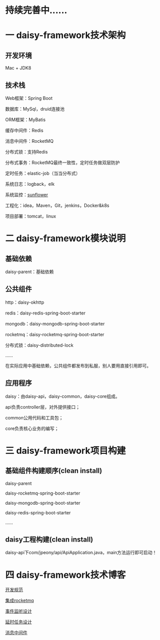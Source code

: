 # 持续完善中......

# 一 daisy-framework技术架构

## 开发环境

Mac + JDK8

## 技术栈

Web框架：Spring Boot

数据库：MySql，druid连接池

ORM框架：MyBatis

缓存中间件：Redis

消息中间件：RocketMQ

分布式锁：支持Redis

分布式事务：RocketMQ最终一致性，定时任务做双层防护

定时任务：elastic-job（当当分布式）

系统日志：logback，elk

系统监控：[sunflower](https://github.com/jchry/sunflower)

工程化：idea，Maven，Git，jenkins，Docker&k8s

项目部署：tomcat，linux

# 二 daisy-framework模块说明

## 基础依赖

daisy-parent：基础依赖

## 公共组件

http：daisy-okhttp

redis：daisy-redis-spring-boot-starter

mongodb：daisy-mongodb-spring-boot-starter

rocketmq：daisy-rocketmq-spring-boot-starter

分布式锁：daisy-distributed-lock

......

在实际应用中基础依赖，公共组件都发布到私服，别人要用直接引用即可。

## 应用程序

daisy：由daisy-api，daisy-common，daisy-core组成。

api负责controller层，对外提供接口；

common公用代码和工具包；

core负责核心业务的编写；

# 三 daisy-framework项目构建

## 基础组件构建顺序(clean install)

daisy-parent

daisy-rocketmq-spring-boot-starter

daisy-mongodb-spring-boot-starter

daisy-redis-spring-boot-starter

......

## daisy工程构建(clean install)

daisy-api下com/jpeony/api/ApiApplication.java，main方法运行即可启动！

# 四 daisy-framework技术博客

[开发规范](https://blog.csdn.net/yhl_jxy/article/details/103946580)

[集成rocketmq](https://blog.csdn.net/yhl_jxy/article/details/103968635)

[事件监听设计](https://blog.csdn.net/yhl_jxy/article/details/106317858)

[延时任务设计](https://blog.csdn.net/yhl_jxy/article/details/106750450)

[消息中间件](https://blog.csdn.net/yhl_jxy/article/details/107849198)

